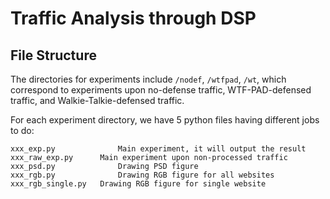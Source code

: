 # Traffic Analysis through DSP

## File Structure

The directories for experiments include `/nodef`, `/wtfpad`, `/wt`, which correspond to experiments upon no-defense traffic, WTF-PAD-defensed traffic, and Walkie-Talkie-defensed traffic.

For each experiment directory, we have 5 python files having different jobs to do:

```console
xxx_exp.py				Main experiment, it will output the result
xxx_raw_exp.py		Main experiment upon non-processed traffic
xxx_psd.py				Drawing PSD figure
xxx_rgb.py				Drawing RGB figure for all websites
xxx_rgb_single.py	Drawing RGB figure for single website
```

